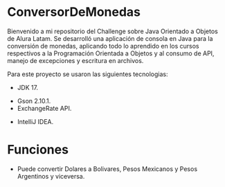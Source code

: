 # ConversorDeMonedas
Bienvenido a mi repositorio del Challenge sobre Java Orientado a Objetos de Alura Latam. Se desarrolló una aplicación de consola en Java para la conversión de monedas, aplicando todo lo aprendido en los cursos respectivos a la Programación Orientada a Objetos y al consumo de API, manejo de excepciones y escritura en archivos.

Para este proyecto se usaron las siguientes tecnologias:

- JDK 17.
* Gson 2.10.1.
* ExchangeRate API.
+ IntelliJ IDEA.

# Funciones
* Puede convertir Dolares a Bolivares, Pesos Mexicanos y Pesos Argentinos y viceversa.

